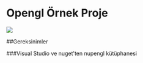 # Opengl Örnek Proje

![](opengl.gif)

##Gereksinimler

###Visual Studio ve nuget'ten nupengl kütüphanesi
